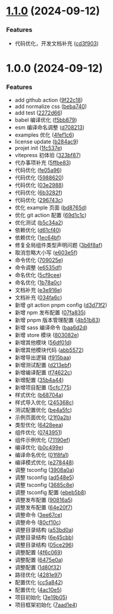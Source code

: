 # [1.1.0](https://github.com/sxwy/vue3-h5-sdk/compare/v1.0.0...v1.1.0) (2024-09-12)

### Features

- 代码优化，开发文档补充 ([cd3f903](https://github.com/sxwy/vue3-h5-sdk/commit/cd3f903ded110f2d11b9ec00c20faafc9263c52a))

# 1.0.0 (2024-09-12)

### Features

- add github action ([9f22c18](https://github.com/sxwy/vue3-h5-sdk/commit/9f22c1884f71ed5470c46da00deb6e5028db8587))
- add normalize css ([beba740](https://github.com/sxwy/vue3-h5-sdk/commit/beba740e9cce54777b80b89b894e9e3ff7b58aaa))
- add test ([2272d66](https://github.com/sxwy/vue3-h5-sdk/commit/2272d6668139b464394cc677341caa46e2cc3a89))
- babel 编译优化 ([f5bb879](https://github.com/sxwy/vue3-h5-sdk/commit/f5bb87918866c6aeb5038e042a3c0f6f57f6c111))
- esm 编译命名调整 ([d708213](https://github.com/sxwy/vue3-h5-sdk/commit/d708213da5551ff7cc64b8ff9f6a3d6be1a8a6d6))
- examples 优化 ([4fef1c6](https://github.com/sxwy/vue3-h5-sdk/commit/4fef1c6e90640a33cbf76ca20a6df2e4494a0d7e))
- license update ([b284ac9](https://github.com/sxwy/vue3-h5-sdk/commit/b284ac9bf69599c9ae8607d64dcfda60b1b47396))
- projet init ([1fc537e](https://github.com/sxwy/vue3-h5-sdk/commit/1fc537e2ae1014a3f1101a56c43322138c408dc4))
- vitepress 初体验 ([323bf87](https://github.com/sxwy/vue3-h5-sdk/commit/323bf87ca085a1d0e76e0d266b6558f414dcab94))
- 代办事项补充 ([5ffbe83](https://github.com/sxwy/vue3-h5-sdk/commit/5ffbe83f986756c2010899874736d1ff8de2ddb7))
- 代码优化 ([fe05a96](https://github.com/sxwy/vue3-h5-sdk/commit/fe05a965f1fdb8c24de93828eec5a2826e280640))
- 代码优化 ([5988620](https://github.com/sxwy/vue3-h5-sdk/commit/5988620d9fc6177b61bb27622c61220a1407e3be))
- 代码优化 ([03e2988](https://github.com/sxwy/vue3-h5-sdk/commit/03e2988f44758fa98070e132d263bf9c5e4d0bb7))
- 代码优化 ([6b3282f](https://github.com/sxwy/vue3-h5-sdk/commit/6b3282f5afe40cfb3e8816177e0870c00cc60b9b))
- 代码优化 ([296743c](https://github.com/sxwy/vue3-h5-sdk/commit/296743cece72b552ca3886a39a456f6a16729d23))
- 优化 example 页面 ([bd8765d](https://github.com/sxwy/vue3-h5-sdk/commit/bd8765d0c84796d27cee5059e450ab52a1036848))
- 优化 git action 配置 ([69d1c1c](https://github.com/sxwy/vue3-h5-sdk/commit/69d1c1c5c861299724df81bdbe06eaf98017520a))
- 优化测试 ([b5c34a2](https://github.com/sxwy/vue3-h5-sdk/commit/b5c34a2d88c9efd2a26c46519a7cd3ae2b42b142))
- 依赖优化 ([d61cf40](https://github.com/sxwy/vue3-h5-sdk/commit/d61cf4056fad02d6e602a6b4792427beea58e937))
- 依赖优化 ([1ec64bf](https://github.com/sxwy/vue3-h5-sdk/commit/1ec64bf013306c495559b34624350365097ea5c8))
- 修复全局组件类型声明问题 ([3b6f8af](https://github.com/sxwy/vue3-h5-sdk/commit/3b6f8afca6d0c6021c02c97d8c71199120d0f27f))
- 取消忽略大小写 ([e603e5f](https://github.com/sxwy/vue3-h5-sdk/commit/e603e5fd50cc4ff6137e77cf9cdb6916624af73b))
- 命令优化 ([709025e](https://github.com/sxwy/vue3-h5-sdk/commit/709025e485d0cd313e98d59c0a56c57b1b5764d2))
- 命令调整 ([e6535df](https://github.com/sxwy/vue3-h5-sdk/commit/e6535df6b539c66b37d1592231c60279f8a53fde))
- 命名优化 ([5cf9cee](https://github.com/sxwy/vue3-h5-sdk/commit/5cf9ceedc1bdb97556b5dc8ba4cfb457f46bf017))
- 命名优化 ([1b78a0c](https://github.com/sxwy/vue3-h5-sdk/commit/1b78a0cea4325aa5c20299ca2efd6bf108a25202))
- 文档补充 ([e3e916e](https://github.com/sxwy/vue3-h5-sdk/commit/e3e916e2a120b42b9202aeb9e4882f8b5e9a8ee1))
- 文档补充 ([034fa6c](https://github.com/sxwy/vue3-h5-sdk/commit/034fa6ce1f1f6caf3252658dfd9ad0408d89e83f))
- 新增 git action pnpm config ([d3d71f2](https://github.com/sxwy/vue3-h5-sdk/commit/d3d71f293301eeb2b0cc765440e21db555217cd9))
- 新增 npm 发布配置 ([07fa835](https://github.com/sxwy/vue3-h5-sdk/commit/07fa835857182908631361cfbad836accab8ccda))
- 新增 pnpm 版本管理配置 ([4b51b83](https://github.com/sxwy/vue3-h5-sdk/commit/4b51b83595fd5ef61c645c0fec117af1738d9ba4))
- 新增 sass 编译命令 ([baa6d2d](https://github.com/sxwy/vue3-h5-sdk/commit/baa6d2da8393632a500289fa6fee73e3c7a40db6))
- 新增 store 模块 ([803082e](https://github.com/sxwy/vue3-h5-sdk/commit/803082ec44e5895ea4f6c7a1c85c2488b9c9b142))
- 新增其他模块 ([56df01d](https://github.com/sxwy/vue3-h5-sdk/commit/56df01d01740d6b3bfa2a592d467b8413765e0cc))
- 新增其他模块代码 ([abb5572](https://github.com/sxwy/vue3-h5-sdk/commit/abb55729d5a4a0ee0b9a5625777a9a8bf1f19a12))
- 新增导出逻辑 ([f915baa](https://github.com/sxwy/vue3-h5-sdk/commit/f915baaabd87c1389323e5859a16d4869bb00e7f))
- 新增测试配置 ([d213ebf](https://github.com/sxwy/vue3-h5-sdk/commit/d213ebf24c39e22b3cf8df4a9cf751635264fd54))
- 新增编译配置 ([f74622c](https://github.com/sxwy/vue3-h5-sdk/commit/f74622cc90aef72f77ab69b52bcdb492a3170ae7))
- 新增配置 ([35b4a44](https://github.com/sxwy/vue3-h5-sdk/commit/35b4a4417d0ba012c3903705706c560cdb4ec12d))
- 新增项目配置 ([5cfc775](https://github.com/sxwy/vue3-h5-sdk/commit/5cfc7755034edbc98b3d6bb16583ac41ad099fab))
- 样式优化 ([b68704a](https://github.com/sxwy/vue3-h5-sdk/commit/b68704a2076d15f2581fae7fbe5a2398cf500226))
- 样式导入优化 ([245368c](https://github.com/sxwy/vue3-h5-sdk/commit/245368c5f789cf65032701c617b3cd8aeb9846e0))
- 测试配置优化 ([be4a5fc](https://github.com/sxwy/vue3-h5-sdk/commit/be4a5fc39a736537fc661186c4e5bec3f3055129))
- 示例页面优化 ([21f0a2b](https://github.com/sxwy/vue3-h5-sdk/commit/21f0a2b8e454c26af8e845aa6038f3c501cf0a5f))
- 类型优化 ([6428eea](https://github.com/sxwy/vue3-h5-sdk/commit/6428eea6df6ea12ed9432aabf7dc5177acb17484))
- 组件优化 ([0743951](https://github.com/sxwy/vue3-h5-sdk/commit/07439515a0f8978b3b43951ca3e4dc327f088ee0))
- 组件示例优化 ([71190ef](https://github.com/sxwy/vue3-h5-sdk/commit/71190ef57c82a6d227fda9d57599bb746a651bd9))
- 编译优化 ([b0c499e](https://github.com/sxwy/vue3-h5-sdk/commit/b0c499ebff8e0f2977d1362d6bc6005da45b552e))
- 编译命名优化 ([01f8fa1](https://github.com/sxwy/vue3-h5-sdk/commit/01f8fa109a1d21f3dbdeafa8c625c9ae2b98683b))
- 编译模式优化 ([e278448](https://github.com/sxwy/vue3-h5-sdk/commit/e27844834e14f3cecbdd44d462e626836f769a49))
- 调整 tsconfig ([3908a0a](https://github.com/sxwy/vue3-h5-sdk/commit/3908a0a62f6f1546c3fc136d6760d041ad40691b))
- 调整 tsconfig ([ad548e5](https://github.com/sxwy/vue3-h5-sdk/commit/ad548e5827aa3ba5dbeccd3d45e3b32645130e16))
- 调整 tsconfig ([3685c8e](https://github.com/sxwy/vue3-h5-sdk/commit/3685c8e1d8fbd851cc6514fc748826e3b9b49bcc))
- 调整 tsconfig 配置 ([ebeb5b8](https://github.com/sxwy/vue3-h5-sdk/commit/ebeb5b8e889ee76ea35498d028e2e4ee6a2de0fa))
- 调整发布配置 ([90816a5](https://github.com/sxwy/vue3-h5-sdk/commit/90816a560227721cf5f2131b04e54485fba09f2e))
- 调整发布配置 ([64e20f7](https://github.com/sxwy/vue3-h5-sdk/commit/64e20f7e3e4000e8a99e8371eed4b90c5a9c0e36))
- 调整命令 ([3ee67ce](https://github.com/sxwy/vue3-h5-sdk/commit/3ee67cea007dec55cd2e25a9f62ff83523843a86))
- 调整命令 ([80cf10c](https://github.com/sxwy/vue3-h5-sdk/commit/80cf10c4a073d7c6aca7d516d68e9edbb13fcc3e))
- 调整目录结构 ([a53bd0a](https://github.com/sxwy/vue3-h5-sdk/commit/a53bd0aec7e81045cf0eb35fc33995fa78821acb))
- 调整目录结构 ([6e45cbb](https://github.com/sxwy/vue3-h5-sdk/commit/6e45cbb464e7df60aad829ffc9422a4bcd8b4eaf))
- 调整目录结构 ([05ce296](https://github.com/sxwy/vue3-h5-sdk/commit/05ce29629283e07c3b50e95ec305e0a5fcb87102))
- 调整配置 ([4f6c069](https://github.com/sxwy/vue3-h5-sdk/commit/4f6c069e9131ddb91a5b7e8e577d21a5ac5d472f))
- 调整配置 ([6475e0a](https://github.com/sxwy/vue3-h5-sdk/commit/6475e0a7fac1d88851da48a59ae372990737aed3))
- 调整配置 ([1d80f32](https://github.com/sxwy/vue3-h5-sdk/commit/1d80f32fc175c8fa928812cda42806d70afba474))
- 路径优化 ([4281e97](https://github.com/sxwy/vue3-h5-sdk/commit/4281e97a1574e4de2a8132b631287b43ebb6c458))
- 配置优化 ([cc5a842](https://github.com/sxwy/vue3-h5-sdk/commit/cc5a8421b4d87f0a34670fd26c3945f5b81f3dbd))
- 配置优化 ([4ac10e5](https://github.com/sxwy/vue3-h5-sdk/commit/4ac10e52022a2e9ab4407a19a0b94d31f58d6984))
- 项目初始化 ([3e19b05](https://github.com/sxwy/vue3-h5-sdk/commit/3e19b05a79ebec5d1f8b64193d4daf635244bd2d))
- 项目框架初始化 ([7aad1e4](https://github.com/sxwy/vue3-h5-sdk/commit/7aad1e4d70eaf5a5a563d8cc6bf3df4458ada066))
